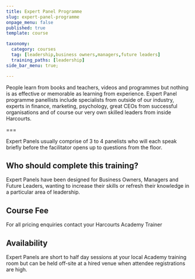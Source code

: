 ```yaml
---
title: Expert Panel Programme
slug: expert-panel-programme
onpage_menu: false
published: true
template: course

taxonomy:
  category: courses
  tag: [leadership,business owners,managers,future leaders]
  training_paths: [leadership]
side_bar_menu: true;

---
```


People learn from books and teachers, videos and programmes but nothing is as effective or memorable as learning from experience. Expert Panel programme panellists include specialists from outside of our industry, experts in finance, marketing, psychology, great CEOs from successful organisations and of course our very own skilled leaders from inside Harcourts.

===

Expert Panels usually comprise of 3 to 4 panelists who will each speak briefly before the facilitator opens up to questions from the floor. 

## Who should complete this training?
Expert Panels have been designed for Business Owners, Managers and Future Leaders, wanting to increase their skills or refresh their knowledge in a particular area of leadership.

## Course Fee
For all pricing enquiries contact your Harcourts Academy Trainer

## Availability
Expert Panels are short to half day sessions at your local Academy training room but can be held off-site at a hired venue when attendee registrations are high.
